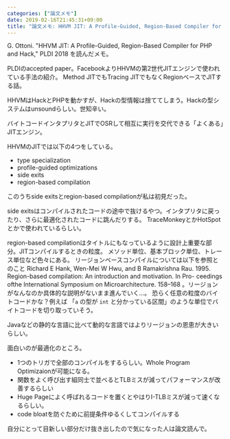 ```yaml
---
categories: ["論文メモ"]
date: 2019-02-16T21:45:31+09:00
title: "論文メモ: HHVM JIT: A Profile-Guided, Region-Based Compiler for PHP and Hack"
---
```


G. Ottoni. "HHVM JIT: A Profile-Guided, Region-Based Compiler for PHP and Hack," PLDI 2018 を読んだメモ。

<!--more-->

PLDIのaccepted paper。FacebookよりHHVMの第2世代JITエンジンで使われている手法の紹介。
Method JITでもTracing JITでもなくRegionベースでJITする話。

HHVMはHackとPHPを動かすが、Hackの型情報は捨ててしまう。Hackの型システムはunsoundらしい。世知辛い。

バイトコードインタプリタとJITでOSRして相互に実行を交代できる「よくある」JITエンジン。

HHVMのJITでは以下の4つをしている。

* type specialization
* profile-guided optimizations
* side exits
* region-based compilation

このうちside exitsとregion-based compilationが私は初見だった。

side exitsはコンパイルされたコードの途中で抜けるやつ。インタプリタに戻ったり、さらに最適化されたコードに跳んだりする。
TraceMonkeyとかHotSpotとかで使われているらしい。

region-based compilationはタイトルにもなっているように設計上重要な部分。JITコンパイルするときの粒度。
メソッド単位、基本ブロック単位、トレース単位など色々にある。
リージョンベースコンパイルについては以下を参照とのこと Richard E Hank, Wen-Mei W Hwu, and B Ramakrishna Rau. 1995. Region-based compilation: An introduction and motivation. In Pro- ceedings ofthe International Symposium on Microarchitecture. 158–168 。リージョンがなんなのか具体的な説明がないまま進んでいく…。
恐らく任意の粒度のバイトコードかな？例えば 「`a` の型が `int` と分かっている区間」のような単位でバイトコードを切り取っていそう。

Javaなどの静的な言語に比べて動的な言語ではよりリージョンの恩恵が大きいらしい。

面白いのが最適化のところ。

* 1つのトリガで全部のコンパイルをするらしい。Whole Program Optimizaionが可能になる。
* 関数をよく呼び出す組同士で並べるとTLBミスが減ってパフォーマンスが改善するらしい
* Huge Pageによく呼ばれるコードを置くとやはりI-TLBミスが減って速くなるらしい。
* code bloatを防ぐために前提条件ゆるくしてコンパイルする

自分にとって目新しい部分だけ抜き出したので気になった人は論文読んで。
